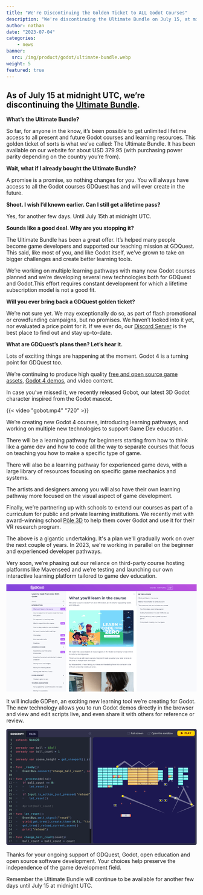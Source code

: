 ```yaml
---
title: "We're Discontinuing the Golden Ticket to ALL Godot Courses"
description: "We're discontinuing the Ultimate Bundle on July 15, at midnight UTC. See all the infos in this post."
author: nathan
date: "2023-07-04"
categories:
    - news
banner:
  src: /img/product/godot/ultimate-bundle.webp
weight: 5
featured: true
---
```


## As of July 15 at midnight UTC, we’re discontinuing the [Ultimate Bundle](https://gdquest.mavenseed.com/courses/ultimate-gdquest-bundle).

**What’s the Ultimate Bundle?**

So far, for anyone in the know, it’s been possible to get unlimited lifetime access to all present and future Godot courses and learning resources. This golden ticket of sorts is what we’ve called: The Ultimate Bundle. It has been available on our website for about USD 379.95 (with purchasing power parity depending on the country you’re from).

**Wait, what if I already bought the Ultimate Bundle?**

A promise is a promise, so nothing changes for you. You will always have access to all the Godot courses GDQuest has and will ever create in the future.

**Shoot. I wish I’d known earlier. Can I still get a lifetime pass?**

Yes, for another few days. Until July 15th at midnight UTC.

**Sounds like a good deal. Why are you stopping it?**

The Ultimate Bundle has been a great offer. It’s helped many people become game developers and supported our teaching mission at GDQuest. This said, like most of you, and like Godot itself, we’ve grown to take on bigger challenges and create better learning tools.

We’re working on multiple learning pathways with many new Godot courses planned and we’re developing several new technologies both for GDQuest and Godot.This effort requires constant development for which a lifetime subscription model is not a good fit.

**Will you ever bring back a GDQuest golden ticket?**

We’re not sure yet. We may exceptionally do so, as part of flash promotional or crowdfunding campaigns, but no promises. We haven’t looked into it yet, nor evaluated a price point for it. If we ever do, our [Discord Server](https://discord.gg/87NNb3Z) is the best place to find out and stay up-to-date.

**What are GDQuest’s plans then? Let’s hear it.**

Lots of exciting things are happening at the moment. Godot 4 is a turning point for GDQuest too.

We’re continuing to produce high quality [free and open source game assets](https://github.com/gdquest-demos/3D-Characters-Repository/), [Godot 4 demos](https://github.com/gdquest-demos/), and video content.

In case you’ve missed it, we recently released Gobot, our latest 3D Godot character inspired from the Godot mascot.

{{< video "gobot.mp4" "720" >}}

We’re creating new Godot 4 courses, introducing learning pathways, and working on multiple new technologies to support Game Dev education.

There will be a learning pathway for beginners starting from how to think like a game dev and how to code all the way to separate courses that focus on teaching you how to make a specific type of game. 

There will also be a learning pathway for experienced game devs, with a large library of resources focusing on specific game mechanics and systems. 

The artists and designers among you will also have their own learning pathway more focused on the visual aspect of game development. 

Finally, we’re partnering up with schools to extend our courses as part of a curriculum for public and private learning institutions. We recently met with award-winning school [Pôle 3D](https://pole3d.com/en/homepage/) to help them cover Godot and use it for their VR research program.

The above is a gigantic undertaking. It's a plan we'll gradually work on over the next couple of years. In 2023, we're working in parallel on the beginner and experienced developer pathways.

Very soon, we’re phasing out our reliance on third-party course hosting platforms like Mavenseed and we’re testing and launching our own interactive learning platform tailored to game dev education.

![Screenshot of our upcoming website, GDSchool, showing the lesson interface](gdschool.png)

It will include GDPen, an exciting new learning tool we’re creating for Godot. The new technology allows you to run Godot demos directly in the browser and view and edit scripts live, and even share it with others for reference or review.

![Mockup design of GDPen, an interactive tool to embed Godot demos in the browser and edit GDScript files live](gdpen-embed.png)

Thanks for your ongoing support of GDQuest, Godot, open education and open source software development. Your choices help preserve the independence of the game development field.

Remember the Ultimate Bundle will continue to be available for another few days until July 15 at midnight UTC.
